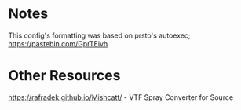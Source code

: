 # Notes

This config's formatting was based on prsto's autoexec; https://pastebin.com/GprTEivh

# Other Resources
https://rafradek.github.io/Mishcatt/ - VTF Spray Converter for Source



